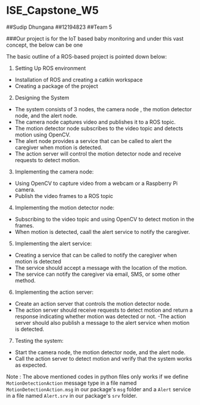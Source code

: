 # ISE_Capstone_W5

##Sudip Dhungana
##12194823
##Team 5

###Our project is for the IoT based baby monitoring and under this vast concept, the below can be one 

The basic outline of a ROS-based project is pointed down below:

1. Setting Up ROS environment 

- Installation of ROS and creating a catkin workspace
- Creating a package of the project 

2. Designing the System

- The system consists of 3 nodes, the camera node , the motion detector node, and the alert node. 
- The camera node captures video and publishes it to a ROS topic.
- The motion detector node subscribes to the video topic and detects motion using OpenCV.
- The alert node provides a service that can be called to alert the caregiver when motion is detected.
- The action server will control the motion detector node and receive requests to detect motion. 

3. Implementing the camera node:
- Using OpenCV to capture video from a webcam or a Raspberry Pi camera. 
- Publish the video frames to a ROS topic

4. Implementing the motion detector node:
- Subscribing to the video topic and using OpenCV to detect motion in the frames.
- When motion is detected, caall the alert service to notify the caregiver.

5. Implementing the alert service:
- Creating a service that can be called to notify the caregiver when motion is detected 
- The service should accept a message with the location of the motion.
- The service can notify the caregiver via email, SMS, or some other method.

6. Implementing the action server:

 - Create an action server that controls the motion detector node.
 - The action server should receive requests to detect motion and return a response indicating      whether motion was detected or not.
 -The action server should also publish a message to the alert service when motion is detected.

7. Testing the system:

- Start the camera node, the motion detector node, and the alert node.
- Call the action server to detect motion and verify that the system works as expected.


Note : The above mentioned codes in python files only works if we define `MotionDetectionAction` message type in a file named `MotionDetectionAction.msg` in our package's `msg` folder and a `Alert` service in a file named `Alert.srv` in our package's `srv` folder.
